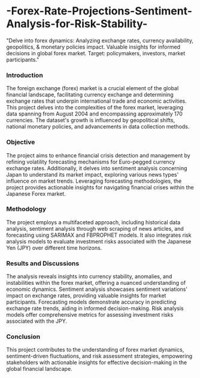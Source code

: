 # -Forex-Rate-Projections-Sentiment-Analysis-for-Risk-Stability-
"Delve into forex dynamics: Analyzing exchange rates, currency availability, geopolitics, &amp; monetary policies impact. Valuable insights for informed decisions in global forex market. Target: policymakers, investors, market participants."

### Introduction

The foreign exchange (forex) market is a crucial element of the global financial landscape, facilitating currency exchange and determining exchange rates that underpin international trade and economic activities. This project delves into the complexities of the forex market, leveraging data spanning from August 2004 and encompassing approximately 170 currencies. The dataset's growth is influenced by geopolitical shifts, national monetary policies, and advancements in data collection methods.

### Objective

The project aims to enhance financial crisis detection and management by refining volatility forecasting mechanisms for Euro-pegged currency exchange rates. Additionally, it delves into sentiment analysis concerning Japan to understand its market impact, exploring various news types' influence on market trends. Leveraging forecasting methodologies, the project provides actionable insights for navigating financial crises within the Japanese Forex market.

### Methodology

The project employs a multifaceted approach, including historical data analysis, sentiment analysis through web scraping of news articles, and forecasting using SARIMAX and FBPROPHET models. It also integrates risk analysis models to evaluate investment risks associated with the Japanese Yen (JPY) over different time horizons.

### Results and Discussions

The analysis reveals insights into currency stability, anomalies, and instabilities within the forex market, offering a nuanced understanding of economic dynamics. Sentiment analysis showcases sentiment variations' impact on exchange rates, providing valuable insights for market participants. Forecasting models demonstrate accuracy in predicting exchange rate trends, aiding in informed decision-making. Risk analysis models offer comprehensive metrics for assessing investment risks associated with the JPY.

### Conclusion

This project contributes to the understanding of forex market dynamics, sentiment-driven fluctuations, and risk assessment strategies, empowering stakeholders with actionable insights for effective decision-making in the global financial landscape.



